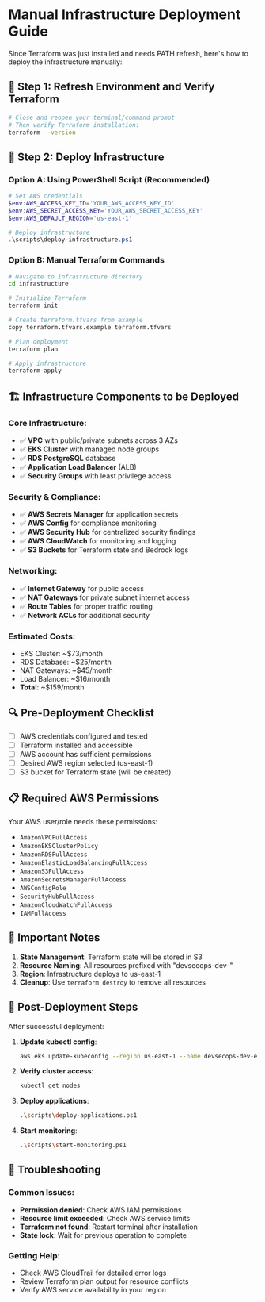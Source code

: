 # Manual Infrastructure Deployment Guide

Since Terraform was just installed and needs PATH refresh, here's how to deploy the infrastructure manually:

## 🔧 Step 1: Refresh Environment and Verify Terraform

```bash
# Close and reopen your terminal/command prompt
# Then verify Terraform installation:
terraform --version
```

## 🚀 Step 2: Deploy Infrastructure

### Option A: Using PowerShell Script (Recommended)
```powershell
# Set AWS credentials
$env:AWS_ACCESS_KEY_ID='YOUR_AWS_ACCESS_KEY_ID'
$env:AWS_SECRET_ACCESS_KEY='YOUR_AWS_SECRET_ACCESS_KEY'
$env:AWS_DEFAULT_REGION='us-east-1'

# Deploy infrastructure
.\scripts\deploy-infrastructure.ps1
```

### Option B: Manual Terraform Commands
```bash
# Navigate to infrastructure directory
cd infrastructure

# Initialize Terraform
terraform init

# Create terraform.tfvars from example
copy terraform.tfvars.example terraform.tfvars

# Plan deployment
terraform plan

# Apply infrastructure
terraform apply
```

## 🏗️ Infrastructure Components to be Deployed

### Core Infrastructure:
- ✅ **VPC** with public/private subnets across 3 AZs
- ✅ **EKS Cluster** with managed node groups
- ✅ **RDS PostgreSQL** database
- ✅ **Application Load Balancer** (ALB)
- ✅ **Security Groups** with least privilege access

### Security & Compliance:
- ✅ **AWS Secrets Manager** for application secrets
- ✅ **AWS Config** for compliance monitoring
- ✅ **AWS Security Hub** for centralized security findings
- ✅ **AWS CloudWatch** for monitoring and logging
- ✅ **S3 Buckets** for Terraform state and Bedrock logs

### Networking:
- ✅ **Internet Gateway** for public access
- ✅ **NAT Gateways** for private subnet internet access
- ✅ **Route Tables** for proper traffic routing
- ✅ **Network ACLs** for additional security

### Estimated Costs:
- EKS Cluster: ~$73/month
- RDS Database: ~$25/month
- NAT Gateways: ~$45/month
- Load Balancer: ~$16/month
- **Total**: ~$159/month

## 🔍 Pre-Deployment Checklist

- [ ] AWS credentials configured and tested
- [ ] Terraform installed and accessible
- [ ] AWS account has sufficient permissions
- [ ] Desired AWS region selected (us-east-1)
- [ ] S3 bucket for Terraform state (will be created)

## 📋 Required AWS Permissions

Your AWS user/role needs these permissions:
- `AmazonVPCFullAccess`
- `AmazonEKSClusterPolicy`
- `AmazonRDSFullAccess`
- `AmazonElasticLoadBalancingFullAccess`
- `AmazonS3FullAccess`
- `AmazonSecretsManagerFullAccess`
- `AWSConfigRole`
- `SecurityHubFullAccess`
- `AmazonCloudWatchFullAccess`
- `IAMFullAccess`

## 🚨 Important Notes

1. **State Management**: Terraform state will be stored in S3
2. **Resource Naming**: All resources prefixed with "devsecops-dev-"
3. **Region**: Infrastructure deploys to us-east-1
4. **Cleanup**: Use `terraform destroy` to remove all resources

## 🎯 Post-Deployment Steps

After successful deployment:

1. **Update kubectl config**:
   ```bash
   aws eks update-kubeconfig --region us-east-1 --name devsecops-dev-eks
   ```

2. **Verify cluster access**:
   ```bash
   kubectl get nodes
   ```

3. **Deploy applications**:
   ```bash
   .\scripts\deploy-applications.ps1
   ```

4. **Start monitoring**:
   ```bash
   .\scripts\start-monitoring.ps1
   ```

## 🔧 Troubleshooting

### Common Issues:
- **Permission denied**: Check AWS IAM permissions
- **Resource limit exceeded**: Check AWS service limits
- **Terraform not found**: Restart terminal after installation
- **State lock**: Wait for previous operation to complete

### Getting Help:
- Check AWS CloudTrail for detailed error logs
- Review Terraform plan output for resource conflicts
- Verify AWS service availability in your region

